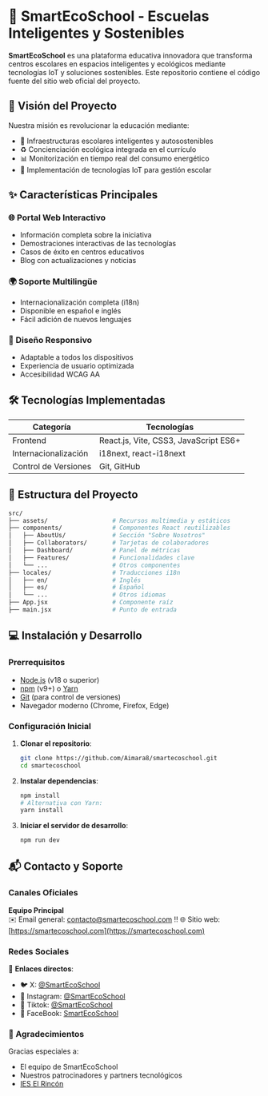 # 🌱 SmartEcoSchool - Escuelas Inteligentes y Sostenibles

**SmartEcoSchool** es una plataforma educativa innovadora que transforma centros escolares en espacios inteligentes y ecológicos mediante tecnologías IoT y soluciones sostenibles. Este repositorio contiene el código fuente del sitio web oficial del proyecto.

## 🚀 Visión del Proyecto

Nuestra misión es revolucionar la educación mediante:
- 🏫 Infraestructuras escolares inteligentes y autosostenibles
- ♻️ Concienciación ecológica integrada en el currículo
- 📊 Monitorización en tiempo real del consumo energético
- 🤖 Implementación de tecnologías IoT para gestión escolar

## ✨ Características Principales

### 🌐 Portal Web Interactivo
- Información completa sobre la iniciativa
- Demostraciones interactivas de las tecnologías
- Casos de éxito en centros educativos
- Blog con actualizaciones y noticias

### 🌍 Soporte Multilingüe
- Internacionalización completa (i18n)
- Disponible en español e inglés
- Fácil adición de nuevos lenguajes

### 📱 Diseño Responsivo
- Adaptable a todos los dispositivos
- Experiencia de usuario optimizada
- Accesibilidad WCAG AA

## 🛠️ Tecnologías Implementadas

| Categoría       | Tecnologías                                                                 |
|-----------------|----------------------------------------------------------------------------|
| Frontend        | React.js, Vite, CSS3, JavaScript ES6+                                      |
| Internacionalización | i18next, react-i18next                                                   |
| Control de Versiones | Git, GitHub                                                              |

## 📂 Estructura del Proyecto

```bash
src/
├── assets/                  # Recursos multimedia y estáticos
├── components/              # Componentes React reutilizables
│   ├── AboutUs/             # Sección "Sobre Nosotros"
│   ├── Collaborators/       # Tarjetas de colaboradores
│   ├── Dashboard/           # Panel de métricas
│   ├── Features/            # Funcionalidades clave
│   └── ...                  # Otros componentes
├── locales/                 # Traducciones i18n
│   ├── en/                  # Inglés
│   ├── es/                  # Español
│   └── ...                  # Otros idiomas
├── App.jsx                  # Componente raíz
├── main.jsx                 # Punto de entrada
```

## 💻 Instalación y Desarrollo

### Prerrequisitos
- [Node.js](https://nodejs.org/) (v18 o superior)
- [npm](https://www.npmjs.com/) (v9+) o [Yarn](https://yarnpkg.com/)
- [Git](https://git-scm.com/) (para control de versiones)
- Navegador moderno (Chrome, Firefox, Edge)

### Configuración Inicial

1. **Clonar el repositorio**:
   ```bash
   git clone https://github.com/Aimara8/smartecoschool.git
   cd smartecoschool
   ```

2. **Instalar dependencias**:
   ```bash
   npm install
   # Alternativa con Yarn:
   yarn install
   ```

3. **Iniciar el servidor de desarrollo**:
   ```bash
   npm run dev
   ```

## 📬 Contacto y Soporte

### Canales Oficiales

**Equipo Principal**  
✉️ Email general: [contacto@smartecoschool.com](mailto:contacto@smartecoschool.com) ‼️
🌐 Sitio web: [https://smartecoschool.com](https://smartecoschool.com)  


### Redes Sociales

🔗 **Enlaces directos**:
- 🐦 X: [@SmartEcoSchool](https://x.com/SmartEcoSchool?t=SuhO1hHUGI8vEYTmusBaZw&s=09)
- 📸 Instagram: [@SmartEcoSchool](https://www.instagram.com/smartecoschool/?)
- 🎥 Tiktok: [@SmartEcoSchool](https://www.tiktok.com/@smartecoschool)
- 📘 FaceBook: [SmartEcoSchool](https://www.facebook.com/profile.php?id=61553394718939)


### 🙌 Agradecimientos

Gracias especiales a:
- El equipo de SmartEcoSchool
- Nuestros patrocinadores y partners tecnológicos
- [IES El Rincón](https://ieselrincon.es)
